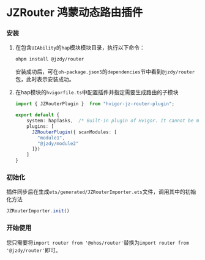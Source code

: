 # JZRouter 鸿蒙动态路由插件

### 安装

1. 在包含`UIAbility`的`hap`模块模块目录，执行以下命令：

    ``` bash
    ohpm install @jzdy/router
    ```
    安装成功后，可在`oh-package.json5`的`dependencies`节中看到`@jzdy/router`包，此时表示安装成功。

2. 在hap模块的```hvigorfile.ts```中配置插件并指定需要生成路由的子模块

    ```typescript
    import { JZRouterPlugin }  from "hvigor-jz-router-plugin";

    export default {
        system: hapTasks,  /* Built-in plugin of Hvigor. It cannot be modified. */
        plugins: [
          JZRouterPlugin({ scanModules: [
            "module1",
            "@jzdy/module2"
          ]})
        ]
    }
    ```

### 初始化
插件同步后在生成```ets/generated/JZRouterImporter.ets```文件，调用其中的初始化方法
```typescript
JZRouterImporter.init()
```

### 开始使用

您只需要将```import router from '@ohos/router'```替换为```import router from '@jzdy/router'```即可。


